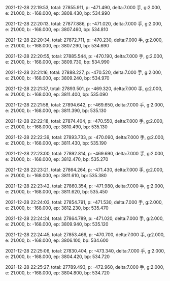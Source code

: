 2021-12-28 22:19:53, total: 27855.911, p: -471.490, delta:7.000 手, g:2.000, e: 21.000, b: -168.000, ep: 3808.430, bp: 534.990

2021-12-28 22:20:13, total: 27877.886, p: -471.020, delta:7.000 手, g:2.000, e: 21.000, b: -168.000, ep: 3807.460, bp: 534.810

2021-12-28 22:20:34, total: 27872.711, p: -470.230, delta:7.000 手, g:2.000, e: 21.000, b: -168.000, ep: 3807.290, bp: 534.690

2021-12-28 22:20:55, total: 27885.544, p: -470.190, delta:7.000 手, g:2.000, e: 21.000, b: -168.000, ep: 3809.730, bp: 534.990

2021-12-28 22:21:16, total: 27888.227, p: -470.520, delta:7.000 手, g:2.000, e: 21.000, b: -168.000, ep: 3809.240, bp: 534.970

2021-12-28 22:21:37, total: 27893.501, p: -469.320, delta:7.000 手, g:2.000, e: 21.000, b: -168.000, ep: 3811.400, bp: 535.090

2021-12-28 22:21:58, total: 27894.642, p: -469.650, delta:7.000 手, g:2.000, e: 21.000, b: -168.000, ep: 3811.390, bp: 535.130

2021-12-28 22:22:18, total: 27874.404, p: -470.550, delta:7.000 手, g:2.000, e: 21.000, b: -168.000, ep: 3810.490, bp: 535.130

2021-12-28 22:22:39, total: 27893.733, p: -470.090, delta:7.000 手, g:2.000, e: 21.000, b: -168.000, ep: 3811.430, bp: 535.190

2021-12-28 22:23:00, total: 27892.814, p: -469.690, delta:7.000 手, g:2.000, e: 21.000, b: -168.000, ep: 3812.470, bp: 535.270

2021-12-28 22:23:21, total: 27864.264, p: -471.430, delta:7.000 手, g:2.000, e: 21.000, b: -168.000, ep: 3811.610, bp: 535.380

2021-12-28 22:23:42, total: 27860.354, p: -471.980, delta:7.000 手, g:2.000, e: 21.000, b: -168.000, ep: 3811.620, bp: 535.450

2021-12-28 22:24:03, total: 27854.791, p: -471.530, delta:7.000 手, g:2.000, e: 21.000, b: -168.000, ep: 3812.230, bp: 535.470

2021-12-28 22:24:24, total: 27864.789, p: -471.020, delta:7.000 手, g:2.000, e: 21.000, b: -168.000, ep: 3809.940, bp: 535.120

2021-12-28 22:24:45, total: 27853.466, p: -470.700, delta:7.000 手, g:2.000, e: 21.000, b: -168.000, ep: 3806.100, bp: 534.600

2021-12-28 22:25:06, total: 27830.404, p: -473.340, delta:7.000 手, g:2.000, e: 21.000, b: -168.000, ep: 3804.420, bp: 534.720

2021-12-28 22:25:27, total: 27789.493, p: -472.960, delta:7.000 手, g:2.000, e: 21.000, b: -168.000, ep: 3804.800, bp: 534.720